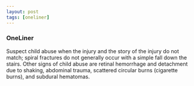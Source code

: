 ```yaml
---
layout: post
tags: [oneliner]
---
```



### OneLiner

Suspect child abuse when the injury and the story of the injury do not match; spiral fractures do not generally occur with a simple fall down the stairs. Other signs of child abuse are retinal hemorrhage and detachment due to shaking, abdominal trauma, scattered circular burns (cigarette burns), and subdural hematomas.
